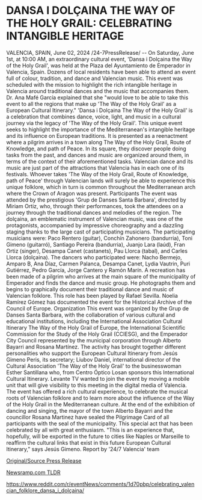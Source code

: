 # DANSA I DOLÇAINA THE WAY OF THE HOLY GRAIL: CELEBRATING INTANGIBLE HERITAGE

VALENCIA, SPAIN, June 02, 2024 /24-7PressRelease/ -- On Saturday, June 1st, at 10:00 AM, an extraordinary cultural event, 'Dansa i Dolçaina the Way of the Holy Grail', was held at the Plaza del Ayuntamiento de Emperador in Valencia, Spain. Dozens of local residents have been able to attend an event full of colour, tradition, and dance and Valencian music.  This event was scheduled with the mission to highlight the rich intangible heritage in Valencia around traditional dances and the music that accompanies them.  Dr. Ana Mafé García explained that she "would love to be able to take this event to all the regions that make up 'The Way of the Holy Grail' as a European Cultural Itinerary."  'Dansa i Dolçaina The Way of the Holy Grail' is a celebration that combines dance, voice, light, and music in a cultural journey via the legacy of 'The Way of the Holy Grail'. This unique event seeks to highlight the importance of the Mediterranean's intangible heritage and its influence on European traditions.  It is presented as a reenactment where a pilgrim arrives in a town along The Way of the Holy Grail, Route of Knowledge, and path of Peace. In its square, they discover people doing tasks from the past, and dances and music are organized around them, in terms of the context of their aforementioned tasks.  Valencian dance and its music are just part of the attractions that Valencia has in each one of its festivals. Whoever takes 'The Way of the Holy Grail, Route of Knowledge, path of Peace' through Valencian lands will surely be able to experience this unique folklore, which in turn is common throughout the Mediterranean arch where the Crown of Aragon was present.  Participants The event was attended by the prestigious 'Grup de Danses Santa Barbara', directed by Miriam Ortiz, who, through their performances, took the attendees on a journey through the traditional dances and melodies of the region.  The dolçaina, an emblematic instrument of Valencian music, was one of the protagonists, accompanied by impressive choreography and a dazzling staging thanks to the large cast of participating musicians.  The participating musicians were: Paco Rentero (guitar), Conchín Zahonero (bandurria), Toni Gimeno (guitarró), Santiago Pereira (bandurria), Juanjo Lara (laúd), Fran Ortiz (singer), Desampa Canet (castanets), Pau Llorca (tabal), and Carles Llorca (dolçaina).  The dancers who participated were: Nacho Bermejo, Amparo B, Ana Díaz, Carmen Palanca, Desampa Canet, Lydia Vautrin, Puri Gutiérrez, Pedro García, Jorge Cantero y Ramón Marín.  A recreation has been made of a pilgrim who arrives at the main square of the municipality of Emperador and finds the dance and music group. He photographs them and begins to graphically document their traditional dance and music of Valencian folklore. This role has been played by Rafael Sevilla. Noelia Ramírez Gómez has documented the event for the Historical Archive of the Council of Europe.  Organization This event was organized by the Grup de Danses Santa Barbara, with the collaboration of various cultural and educational institutions, including the International Association Cultural Itinerary The Way of the Holy Grail of Europe, the International Scientific Commission for the Study of the Holy Grail (CCIESG), and the Emperador City Council represented by the municipal corporation through Alberto Bayarri and Rosana Martínez.  The activity has brought together different personalities who support the European Cultural Itinerary from Jesús Gimeno Peris, its secretary; Liubov Daniel, international director of the Cultural Association 'The Way of the Holy Grail' to the businesswoman Esther Santillana who, from Centro Óptico Losan sponsors this International Cultural Itinerary.  Levante TV wanted to join the event by moving a mobile unit that will give visibility to this meeting in the digital media of Valencia.  The event has offered a rich cultural experience, to celebrate the musical roots of Valencian folklore and to learn more about the influence of the Way of the Holy Grail in the Mediterranean culture.   At the end of the exhibition of dancing and singing, the mayor of the town Alberto Bayarri and the councillor Rosana Martinez have sealed the Pilgrimage Card of all participants with the seal of the municipality. This special act that has been celebrated by all with great enthusiasm.  "This is an experience that, hopefully, will be exported in the future to cities like Naples or Marseille to reaffirm the cultural links that exist in this future European Cultural Itinerary," says Jesús Gimeno.  Report by '24/7 Valencia' team 

[Original/Source Press Release](https://www.24-7pressrelease.com/press-release/511371/dansa-i-dol%C3%87aina-the-way-of-the-holy-grail-celebrating-intangible-heritage)
                    

[Newsramp.com TLDR](None) 

https://www.reddit.com/r/eventNews/comments/1d70pbp/celebrating_valencian_folklore_dansa_i_dolçaina/